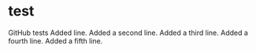 # test
GitHub tests
Added line.
Added a second line.
Added a third line.
Added a fourth line.
Added a fifth line.
